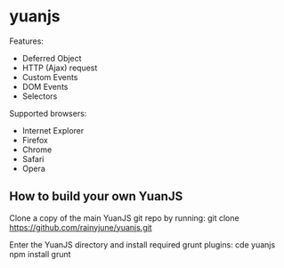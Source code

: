 yuanjs
======

Features:
 * Deferred Object
 * HTTP (Ajax) request
 * Custom Events
 * DOM Events
 * Selectors

Supported browsers:
 * Internet Explorer
 * Firefox
 * Chrome
 * Safari
 * Opera

## How to build your own YuanJS

Clone a copy of the main YuanJS git repo by running:
git clone https://github.com/rainyjune/yuanjs.git

Enter the YuanJS directory and install required grunt plugins:
cde yuanjs
npm install 
grunt

